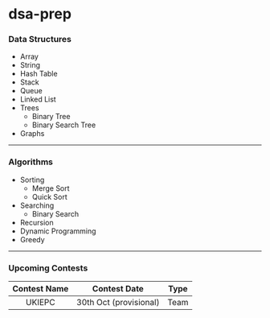 # dsa-prep

### Data Structures
- Array
- String
- Hash Table
- Stack
- Queue
- Linked List
- Trees
  - Binary Tree
  - Binary Search Tree
- Graphs

---
### Algorithms
- Sorting
  - Merge Sort
  - Quick Sort
- Searching
  - Binary Search  
- Recursion
- Dynamic Programming
- Greedy

---
### Upcoming Contests
| Contest Name    |    Contest Date        |   Type |        
|:---------------:|:----------------------:|:------:|
| UKIEPC | 30th Oct (provisional)| Team |
